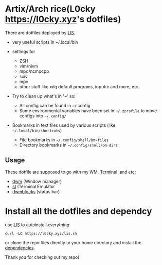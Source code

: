 # Artix/Arch rice(L0cky <https://l0cky.xyz>'s  dotfiles)
There are dotfiles deployed by [LIS](https://github.com/Luharion/Lis.git).

- very useful scripts in ~/.local/bin
- settings for
	- ZSH
	- vim/nivm
	- mpd/ncmpcpp
	- sxiv
	- mpv
	- other stuff like xdg default programs, inputrc and more, etc.
- Try to clean up what's in '~' so:
	- All config can be found in ~/.config
	- Some environmental variables have been set in `~/.zprofile` to move configs into `~/.config/`

- Bookmarks in text files used by various scripts (like `~/.local/bin/shortcuts`)
	- File bookmarks in `~/.config/shell/bm-files`
	- Directory bookmarks in `~/.config/shell/bm-dirs`

## Usage
These dotfile are supposed to go with my WM, Terminal, and etc:
- [dwm](https://github.com/Luharion/dwm) (Window manager)
- [st](https://github.com/Luharion/st) (Terminal Emulator
- [dwmblocks](https://github.com/Luharion/dwmblocks) (status bar)

# Install all the dotfiles and dependcy

use [LIS](https://l0cky.xyz/lis.sh) to autoinstall everything:
```
curl -LO https://l0cky.xyz/lis.sh
```
or clone the repo files directly to your home directory and install the
[dependencies](https://github.com/Luharion/Lis/blob/master/progs.csv).

Thank you for checking out my repo!
